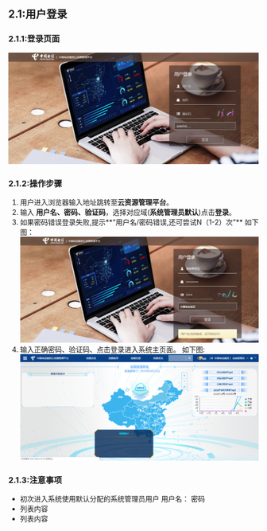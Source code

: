 ## 2.1:用户登录
### 2.1.1:登录页面

![](/assets/login.png)

### 2.1.2:操作步骤

1. 用户进入浏览器输入地址跳转至**云资源管理平台**。
2. 输入 **用户名、密码、验证码**，选择对应域(**系统管理员默认**)点击**登录**。
3. 如果密码错误登录失败,提示**“用户名/密码错误,还可尝试N（1-2）次”** 
如下图：
![](/assets/login-fail.png)
4. 输入正确密码、验证码、点击登录进入系统主页面。
如下图:
![](/assets/login-success.png)

### 2.1.3:注意事项
- 初次进入系统使用默认分配的系统管理员用户
    用户名：
    密码
- 列表内容
- 列表内容








